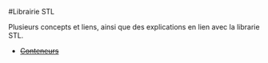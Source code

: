#Librairie STL

Plusieurs concepts et liens, ainsi que des explications en lien avec la librarie STL.

- [~~Conteneurs~~](https://github.com/malortie/ulaval/wiki/Conteneurs)
